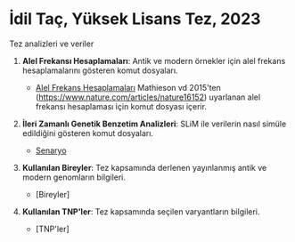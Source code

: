 # İdil Taç, Yüksek Lisans Tez, 2023
Tez analizleri ve veriler

1. **Alel Frekansı Hesaplamaları**: Antik ve modern örnekler için alel frekans hesaplamalarını gösteren komut dosyaları.
    + [Alel Frekans Hesaplamaları](https://github.com/idiltac/YLisans_Tez_IdilTac/blob/main/AlelFrekansHesaplama.R) Mathieson vd 2015'ten (https://www.nature.com/articles/nature16152) uyarlanan alel frekansı hesaplaması için komut dosyası içerir.
          
2. **İleri Zamanlı Genetik Benzetim Analizleri**: SLiM ile verilerin nasıl simüle edildiğini gösteren komut dosyaları.
    + [Senaryo](https://github.com/idiltac/YLisans_Tez_IdilTac/blob/main/Scenario1a.txt)

3. **Kullanılan Bireyler**: Tez kapsamında derlenen yayınlanmış antik ve modern genomların bilgileri.
    + [Bireyler]
4. **Kullanılan TNP'ler**: Tez kapsamında seçilen varyantların bilgileri.
    + [TNP'ler]
